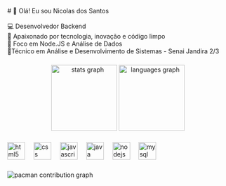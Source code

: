 <p align="left"># 👋 Olá! Eu sou Nicolas dos Santos<br><br>💻 Desenvolvedor Backend  <br>🚀 Apaixonado por tecnologia, inovação e código limpo  <br>🎯 Foco em Node.JS e Análise de Dados<br>📕Técnico em Análise e Desenvolvimento de Sistemas - Senai Jandira 2/3</p>

###

<div align="center">
  <img src="https://github-readme-stats.vercel.app/api?username=nicolas16-sd&hide_title=false&hide_rank=false&show_icons=true&include_all_commits=true&count_private=true&disable_animations=false&theme=dracula&locale=en&hide_border=false&order=1" height="150" alt="stats graph"  />
  <img src="https://github-readme-stats.vercel.app/api/top-langs?username=nicolas16-sd&locale=en&hide_title=false&layout=compact&card_width=320&langs_count=5&theme=dracula&hide_border=false&order=2" height="150" alt="languages graph"  />
</div>

###

<div align="left">
  <img src="https://cdn.jsdelivr.net/gh/devicons/devicon/icons/html5/html5-original.svg" height="40" alt="html5 logo"  />
  <img width="12" />
  <img src="https://cdn.jsdelivr.net/gh/devicons/devicon/icons/css3/css3-original.svg" height="40" alt="css logo"  />
  <img width="12" />
  <img src="https://cdn.jsdelivr.net/gh/devicons/devicon/icons/javascript/javascript-original.svg" height="40" alt="javascript logo"  />
  <img width="12" />
  <img src="https://cdn.jsdelivr.net/gh/devicons/devicon/icons/java/java-original.svg" height="40" alt="java logo"  />
  <img width="12" />
  <img src="https://cdn.jsdelivr.net/gh/devicons/devicon/icons/nodejs/nodejs-original.svg" height="40" alt="nodejs logo"  />
  <img width="12" />
  <img src="https://cdn.jsdelivr.net/gh/devicons/devicon/icons/mysql/mysql-original.svg" height="40" alt="mysql logo"  />
</div>

###

<picture>
  <source media="(prefers-color-scheme: dark)" srcset="https://raw.githubusercontent.com/nicolas16-sd/nicolas16-sd/output/pacman-contribution-graph-dark.svg">
  <source media="(prefers-color-scheme: light)" srcset="https://raw.githubusercontent.com/nicolas16-sd/nicolas16-sd/output/pacman-contribution-graph.svg">
  <img alt="pacman contribution graph" src="https://raw.githubusercontent.com/nicolas16-sd/nicolas16-sd/output/pacman-contribution-graph.svg">
</picture>

###
